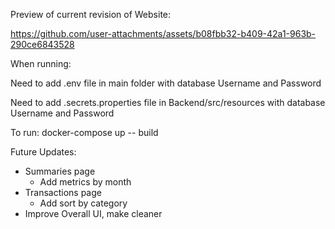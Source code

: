 Preview of current revision of Website:


  https://github.com/user-attachments/assets/b08fbb32-b409-42a1-963b-290ce6843528

When running:

Need to add .env file in main folder with database Username and Password

Need to add .secrets.properties file in Backend/src/resources with database Username and Password

To run:
docker-compose up -- build


Future Updates:
- Summaries page
  - Add metrics by month
- Transactions page
  - Add sort by category
- Improve Overall UI, make cleaner
